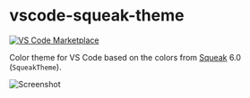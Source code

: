 # vscode-squeak-theme

[![VS Code Marketplace](https://img.shields.io/badge/VS%20Code%20Marketplace-LinqLover%2Fvscode--squeak--theme-4ac51d)](https://marketplace.visualstudio.com/items?itemName=LinqLover.squeak-theme)

Color theme for VS Code based on the colors from [Squeak](https://squeak.org) 6.0 (`SqueakTheme`).

![Screenshot](https://user-images.githubusercontent.com/38782922/225078271-62292ad3-c25d-4af1-a29e-9fe22a4b8dd8.png)
